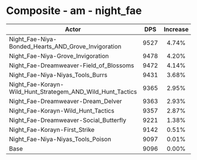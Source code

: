 # Composite - am - night_fae
| Actor | DPS | Increase |
|---|:---:|:---:|
|Night_Fae-Niya-Bonded_Hearts_AND_Grove_Invigoration|9527|4.74%|
|Night_Fae-Niya-Grove_Invigoration|9478|4.20%|
|Night_Fae-Dreamweaver-Field_of_Blossoms|9472|4.14%|
|Night_Fae-Niya-Niyas_Tools_Burrs|9431|3.68%|
|Night_Fae-Korayn-Wild_Hunt_Strategem_AND_Wild_Hunt_Tactics|9365|2.95%|
|Night_Fae-Dreamweaver-Dream_Delver|9363|2.93%|
|Night_Fae-Korayn-Wild_Hunt_Tactics|9357|2.87%|
|Night_Fae-Dreamweaver-Social_Butterfly|9221|1.38%|
|Night_Fae-Korayn-First_Strike|9142|0.51%|
|Night_Fae-Niya-Niyas_Tools_Poison|9097|0.01%|
|Base|9096|0.00%|
